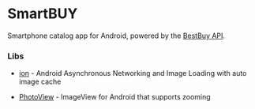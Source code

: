 # SmartBUY

Smartphone catalog app for Android, powered by the [BestBuy API].

### Libs

* [ion] - Android Asynchronous Networking and Image Loading with auto image cache
* [PhotoView] - ImageView for Android that supports zooming


   [BestBuy API]: <https://developer.bestbuy.com/>
   [ion]: <https://github.com/koush/ion>
   [PhotoView]: <https://github.com/chrisbanes/PhotoView>
